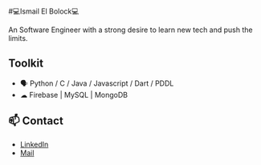 #💻Ismail El Bolock💻

An Software Engineer with a strong desire to learn new tech and push the limits.

## Toolkit

* 🗣 Python / C / Java / Javascript / Dart / PDDL
* ☁ Firebase | MySQL | MongoDB

## 📫 Contact
- [LinkedIn](https://www.linkedin.com/in/ismail-el-bolock-92b728159/)
- [Mail](ismailelbolock@gmail.com)
